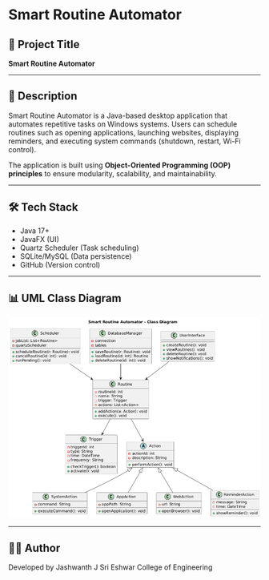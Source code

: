 # Smart Routine Automator

## 📌 Project Title
**Smart Routine Automator**

---

## 📖 Description
Smart Routine Automator is a Java-based desktop application that automates repetitive tasks on Windows systems. Users can schedule routines such as opening applications, launching websites, displaying reminders, and executing system commands (shutdown, restart, Wi-Fi control).  

The application is built using **Object-Oriented Programming (OOP) principles** to ensure modularity, scalability, and maintainability.

---

## 🛠️ Tech Stack
- Java 17+  
- JavaFX (UI)  
- Quartz Scheduler (Task scheduling)  
- SQLite/MySQL (Data persistence)  
- GitHub (Version control)

---

## 📊 UML Class Diagram
![UML Diagram](docs/UML_Diagram.png)

---
## 👨‍💻 Author
Developed by Jashwanth J
Sri Eshwar College of Engineering
